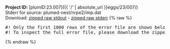 **Project ID:** [plumID:23.007]({{ '/' | absolute_url }}eggs/23/007/)  
Stderr for source:  plumed-nest/nrpe2/imp.dat   
Download: [zipped raw stdout](imp.dat.plumed.stdout.txt.zip) - [zipped raw stderr](imp.dat.plumed.stderr.txt.zip) 
{% raw %}
<pre>
#! Only the first 1000 rows of the error file are shown below
#! To inspect the full error file, please download the zipped raw stderr file above
</pre>
{% endraw %}
